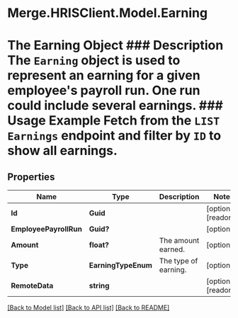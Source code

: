 # Merge.HRISClient.Model.Earning
# The Earning Object ### Description The `Earning` object is used to represent an earning for a given employee's payroll run. One run could include several earnings.  ### Usage Example Fetch from the `LIST Earnings` endpoint and filter by `ID` to show all earnings.

## Properties

Name | Type | Description | Notes
------------ | ------------- | ------------- | -------------
**Id** | **Guid** |  | [optional] [readonly] 
**EmployeePayrollRun** | **Guid?** |  | [optional] 
**Amount** | **float?** | The amount earned. | [optional] 
**Type** | **EarningTypeEnum** | The type of earning. | [optional] 
**RemoteData** | **string** |  | [optional] [readonly] 

[[Back to Model list]](../README.md#documentation-for-models) [[Back to API list]](../README.md#documentation-for-api-endpoints) [[Back to README]](../README.md)

